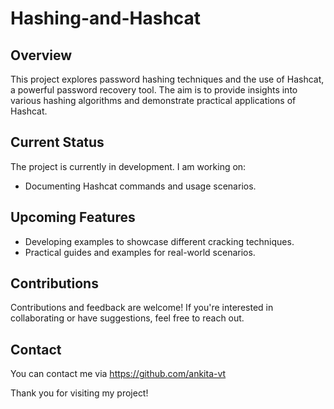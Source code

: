 # Hashing-and-Hashcat

## Overview
This project explores password hashing techniques and the use of Hashcat, a powerful password recovery tool. The aim is to provide insights into various hashing algorithms and demonstrate practical applications of Hashcat.

## Current Status
The project is currently in development. I am working on:
- Documenting Hashcat commands and usage scenarios.

## Upcoming Features
- Developing examples to showcase different cracking techniques.
- Practical guides and examples for real-world scenarios.

## Contributions
Contributions and feedback are welcome! If you're interested in collaborating or have suggestions, feel free to reach out.

## Contact
You can contact me via https://github.com/ankita-vt

Thank you for visiting my project!
